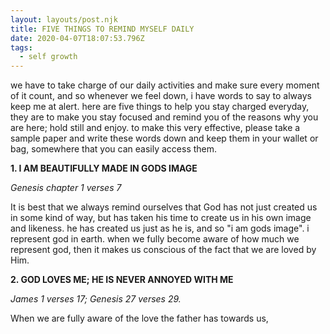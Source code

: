 ```yaml
---
layout: layouts/post.njk
title: FIVE THINGS TO REMIND MYSELF DAILY
date: 2020-04-07T18:07:53.796Z
tags:
  - self growth
---
```

we have to take charge of our daily activities and make sure every moment of it count, and so whenever we feel down, i have words to say to always keep me at alert. here are five things to help you stay charged everyday, they are to make you stay focused and remind you of the reasons why you are here; hold still and enjoy. to make this very effective, please take a sample paper and write these words down and keep them in your wallet or bag, somewhere that you can easily access them.

**1. I AM BEAUTIFULLY MADE IN GODS IMAGE**

 *Genesis chapter 1 verses 7* 

It is best that we always remind ourselves that God has not just created us in some kind of way, but has taken his time to create us in his own image and likeness. he has created us just as he is, and so "i am gods image". i represent god in earth. when we fully become aware of how much we represent god, then it makes us conscious of the fact that we are loved by Him.

 **2. GOD LOVES ME; HE IS NEVER ANNOYED WITH ME**

 *James 1 verses 17; Genesis 27 verses 29.*

 When we are fully aware of the love the father has towards us,